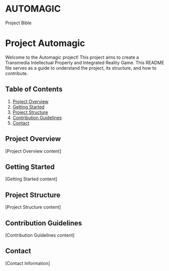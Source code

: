 # AUTOMAGIC
Project Bible
# Project Automagic


Welcome to the Automagic project! This project aims to create a Transmedia Intellectual Property and Integrated Reality Game. This README file serves as a guide to understand the project, its structure, and how to contribute.

## Table of Contents

1. [Project Overview](#project-overview)
2. [Getting Started](#getting-started)
3. [Project Structure](#project-structure)
4. [Contribution Guidelines](#contribution-guidelines)
5. [Contact](#contact)

## Project Overview

[Project Overview content]

## Getting Started

[Getting Started content]

## Project Structure

[Project Structure content]

## Contribution Guidelines

[Contribution Guidelines content]

## Contact

[Contact Information]
